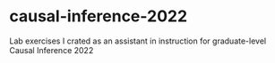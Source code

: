 # causal-inference-2022
Lab exercises I crated as an assistant in instruction for graduate-level Causal Inference 2022
